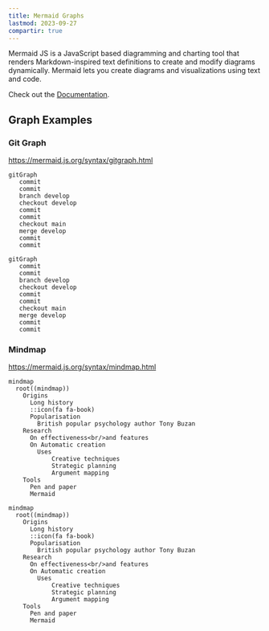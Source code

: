 ```yaml
---
title: Mermaid Graphs
lastmod: 2023-09-27
compartir: true
---
```


Mermaid JS is a JavaScript based diagramming and charting tool that renders Markdown-inspired text definitions to create and modify diagrams dynamically. Mermaid lets you create diagrams and visualizations using text and code.

Check out the [Documentation](https://mermaid.js.org/intro/).

## Graph Examples

### Git Graph

https://mermaid.js.org/syntax/gitgraph.html  

```
gitGraph
   commit
   commit
   branch develop
   checkout develop
   commit
   commit
   checkout main
   merge develop
   commit
   commit
```

```mermaid
gitGraph
   commit
   commit
   branch develop
   checkout develop
   commit
   commit
   checkout main
   merge develop
   commit
   commit
```

### Mindmap

https://mermaid.js.org/syntax/mindmap.html  

```
mindmap
  root((mindmap))
    Origins
      Long history
      ::icon(fa fa-book)
      Popularisation
        British popular psychology author Tony Buzan
    Research
      On effectiveness<br/>and features
      On Automatic creation
        Uses
            Creative techniques
            Strategic planning
            Argument mapping
    Tools
      Pen and paper
      Mermaid
```

```mermaid
mindmap
  root((mindmap))
    Origins
      Long history
      ::icon(fa fa-book)
      Popularisation
        British popular psychology author Tony Buzan
    Research
      On effectiveness<br/>and features
      On Automatic creation
        Uses
            Creative techniques
            Strategic planning
            Argument mapping
    Tools
      Pen and paper
      Mermaid
```
